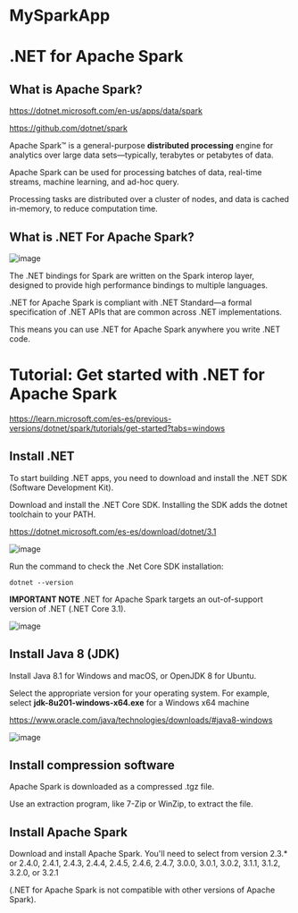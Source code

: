 # MySparkApp

# .NET for Apache Spark

## What is Apache Spark?

https://dotnet.microsoft.com/en-us/apps/data/spark

https://github.com/dotnet/spark

Apache Spark™ is a general-purpose **distributed processing** engine for analytics over large data sets—typically, terabytes or petabytes of data. 

Apache Spark can be used for processing batches of data, real-time streams, machine learning, and ad-hoc query.

Processing tasks are distributed over a cluster of nodes, and data is cached in-memory, to reduce computation time.

## What is .NET For Apache Spark?

![image](https://github.com/luiscoco/.NET_Spark/assets/32194879/54287c5b-d414-44d3-b475-4027a87f4219)

The .NET bindings for Spark are written on the Spark interop layer, designed to provide high performance bindings to multiple languages.

.NET for Apache Spark is compliant with .NET Standard—a formal specification of .NET APIs that are common across .NET implementations. 

This means you can use .NET for Apache Spark anywhere you write .NET code.


# Tutorial: Get started with .NET for Apache Spark 

https://learn.microsoft.com/es-es/previous-versions/dotnet/spark/tutorials/get-started?tabs=windows

## Install .NET

To start building .NET apps, you need to download and install the .NET SDK (Software Development Kit).

Download and install the .NET Core SDK. Installing the SDK adds the dotnet toolchain to your PATH.

https://dotnet.microsoft.com/es-es/download/dotnet/3.1

![image](https://github.com/luiscoco/.NET-for-Apache-Spark/assets/32194879/512328f1-e253-4055-90b6-0f6bfbd3dc16)

Run the command to check the .Net Core SDK installation:

```
dotnet --version
```

**IMPORTANT NOTE**
.NET for Apache Spark targets an out-of-support version of .NET (.NET Core 3.1).

![image](https://github.com/luiscoco/.NET_Spark/assets/32194879/85b903e8-ece3-46d9-bd7f-1a17ef156fe2)

## Install Java 8 (JDK)

Install Java 8.1 for Windows and macOS, or OpenJDK 8 for Ubuntu.

Select the appropriate version for your operating system. For example, select **jdk-8u201-windows-x64.exe** for a Windows x64 machine

https://www.oracle.com/java/technologies/downloads/#java8-windows

![image](https://github.com/luiscoco/.NET-for-Apache-Spark/assets/32194879/47152403-443c-41cb-9d5a-95c3a6e3eea3)

## Install compression software

Apache Spark is downloaded as a compressed .tgz file. 

Use an extraction program, like 7-Zip or WinZip, to extract the file.

## Install Apache Spark

Download and install Apache Spark. You'll need to select from version 2.3.* or 2.4.0, 2.4.1, 2.4.3, 2.4.4, 2.4.5, 2.4.6, 2.4.7, 3.0.0, 3.0.1, 3.0.2, 3.1.1, 3.1.2, 3.2.0, or 3.2.1 

(.NET for Apache Spark is not compatible with other versions of Apache Spark).
